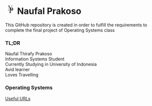 # <img src="Logo.png" width="32"> Naufal Prakoso

This GitHub repository is created in order to fulfill the requirements to complete the final project of Operating Systems class

### TL;DR
Naufal Thirafy Prakoso <br/>
Information Systems Student <br/>
Currently Studying in University of Indonesia <br/>
Avid learner <br/>
Loves Travelling <br/>

### Operating Systems
[Useful URLs](URLs/)
